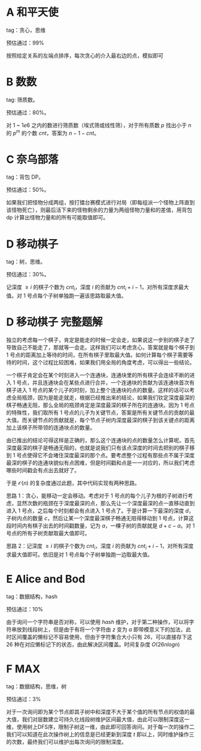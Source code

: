 # A 和平天使

tag：贪心，思维

预估通过：99%

按照给定关系的左端点排序，每次贪心的介入最右边的点，模拟即可

# B 数数

tag: 筛质数。

预估通过：80%。

对 $1$ ~ $1e6$ 之内的数进行筛质数（埃式筛或线性筛），对于所有质数 $p$ 找出小于 $n$ 的 $p^m$ 的个数 $cnt$，答案为 $n - 1 - cnt$。

# C 奈乌部落

tag：背包 DP。

预估通过：50%。

如果我们把怪物分成两组，按打擂台赛模式进行对局（即每组派一个怪物上阵直到该怪物死亡），则最后活下来的怪物剩余的力量为两组怪物力量和的差值，用背包 dp 计算出怪物力量和的所有可能取值即可。

# D 移动棋子

tag：树，思维。

预估通过：30%。

记深度 $\geq i$ 的棋子个数为 $cnt_i$，深度 $i$ 的贡献为 $cnt_i + i - 1$，对所有深度求最大值。对 1 号点每个子树单独跑一遍该思路取最大值。

# D 移动棋子 完整题解

独立的考虑每一个棋子，肯定是能走的时候一定会走，如果说这一步别的棋子走了导致自己不能走了，那就等一会走。这样我们可以考虑贪心，答案就是每个棋子到 1 号点的距离加上等待的时间，在所有棋子里取最大值。如何计算每个棋子需要等待的时间，这个过程比较困难，如果我们用全局的角度考虑，可以得出一些结论。

一个棋子肯定会在某个时刻进入一个连通块，连通块里的所有棋子会连续不断的进入 1 号点，并且连通块会在某些点进行合并，一个连通块的贡献为该连通块首次有棋子进入 1 号点的某个儿子的时刻，加上整个连通块的点的数量。这样的话可以考虑全局瓶颈，因为是能走就走，根据已经推出来的结论，如果我们钦定深度最深的棋子畅通无阻，那么全局的瓶颈肯定是深度最深的棋子所在的连通块。因为 1 号点的特殊性，我们取所有 1 号点的儿子为关键节点，答案是所有关键节点的贡献的最大值。而关键节点的贡献就是，每个节点子树内深度最深的棋子到该关键点的距离加上该棋子所带领的连通块点的数量。

由已推出的结论可得这样是正确的，那么这个连通块的点的数量怎么计算呢。首先深度最深的棋子是畅通无阻的，也就是说我们只有该点深度的时间去把别的棋子移到 1 号点使得它不会堵住深度最深的那个点。要考虑整个过程有那些点不属于深度最深的棋子的连通块貌似有点困难，但是时间戳和点是一一对应的，所以我们考虑哪些时间戳会有点出去就好了。

于是 $\mathcal{O}(n)$ 的复杂度通过此题，其中代码实现有两种思路。

思路 1：贪心，能移动一定会移动。考虑对于 1 号点的每个儿子为根的子树进行考虑，显然次数的瓶颈在于深度最深的点，那么先让一个深度最深的点一直移动直到进入 1 号点，之后每个时刻都会有点进入 1 号点了。于是计算一下最深的深度 $d$，子树内点的数量 $c$，然后让某一个深度最深棋子畅通无阻得移动到 1 号点，计算这段时间内有棋子出去的时间戳数量，记为 $a$，一棵子树的贡献就是 $d + c - a$。对 1 号点的所有子树贡献取最大值即可。

思路 2：记深度 $\geq i$ 的棋子个数为 $cnt_i$，深度 $i$ 的贡献为 $cnt_i + i - 1$，对所有深度求最大值即可。依旧是对 1 号点每个子树单独跑一边取最大值。

# E Alice and Bod

tag：数据结构，hash

预估通过：10%

由于询问一个字符串是否对称，可以使用 $hash$ 维护，对于第二种操作，可以将字符串放到线段树上，但是由于有将一个字符由 $z$ 变为 $a$ 即带模意义下的加法，此时区间覆盖的懒标记不容易使用，但由于字符集合大小只有 $26$，可以直接存下这 $26$ 种在对应懒标记下的状态，由此解决区间覆盖。时间复杂度 $O(26nlogn)$

# F MAX

tag：数据结构，思维，树

预估通过：3%

对于一次询问即为某个节点即其子树中和深度不大于某个值的所有节点的权值的最大值，我们对层数建立可持久化线段树维护区间最大值，由此可以限制深度这一维，使用树上DFS序，限制子树这一维，由此即可回答询问。对于每一次的操作二我们可以知道在此次操作树上的信息是已经更新到深度 $t$ 即以上，同时维护操作三的次数，最终我们可以维护出每次询问的限制深度。